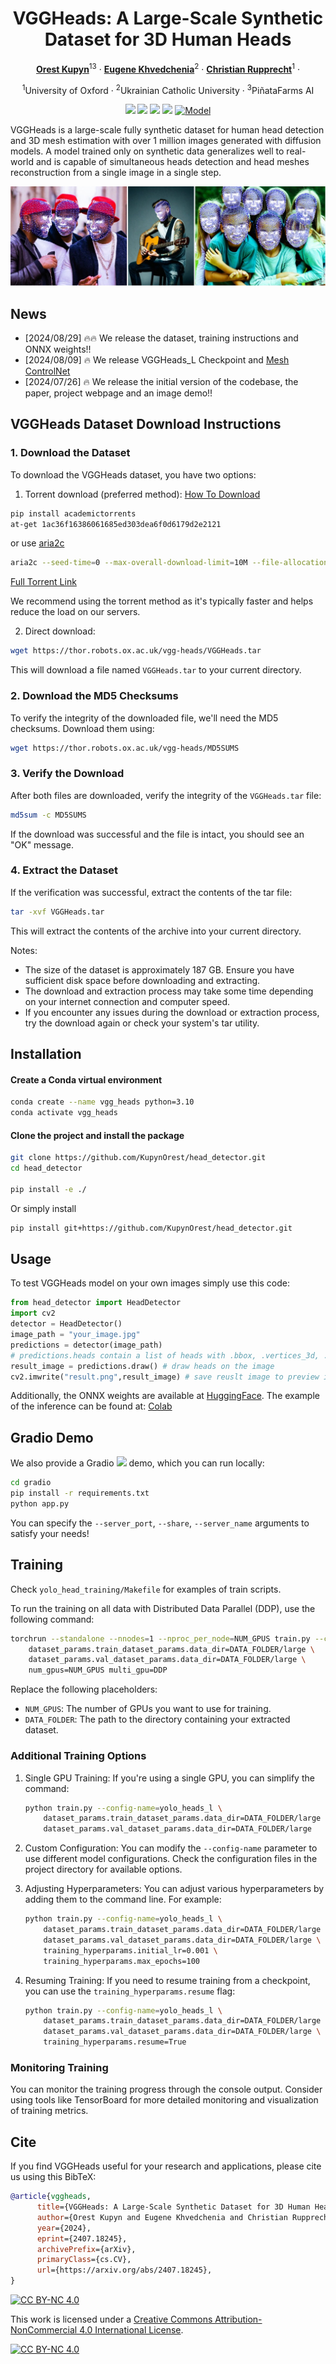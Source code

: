 <div align="center">

# VGGHeads: A Large-Scale Synthetic Dataset for 3D Human Heads

[**Orest Kupyn**](https://github.com/KupynOrest)<sup>13</sup> · [**Eugene Khvedchenia**](https://github.com/BloodAxe)<sup>2</sup> · [**Christian Rupprecht**](https://chrirupp.github.io/)<sup>1</sup> ·

<sup>1</sup>University of Oxford · <sup>2</sup>Ukrainian Catholic University · <sup>3</sup>PiñataFarms AI

<a href='https://www.robots.ox.ac.uk/~vgg/research/vgg-heads/'><img src='https://img.shields.io/badge/Project-Page-green'></a>
<a href='https://arxiv.org/abs/2407.18245'><img src='https://img.shields.io/badge/arXiv Paper-red'></a>
<a href='https://huggingface.co/spaces/okupyn/vgg_heads'><img src='https://img.shields.io/badge/%F0%9F%A4%97%20Hugging%20Face-Spaces-blue'></a>
<a href='https://huggingface.co/okupyn/head-mesh-controlnet-xl'><img src='https://img.shields.io/badge/%F0%9F%A4%97%20ControlNet%20XL-blue'></a>
[![Model](https://img.shields.io/badge/Model-Weights-blue)](https://huggingface.co/okupyn/vgg_heads)

</div>

VGGHeads is a large-scale fully synthetic dataset for human head detection and 3D mesh estimation with over 1 million images generated with diffusion models. A model trained only on synthetic data generalizes well to real-world and is capable of simultaneous heads detection and head meshes reconstruction from a single image in a single step.

![banner](./images/banner.jpg)

## News
- [2024/08/29] 🔥🔥 We release the dataset, training instructions and ONNX weights!!
- [2024/08/09] 🔥 We release VGGHeads_L Checkpoint and [Mesh ControlNet](https://huggingface.co/okupyn/head-mesh-controlnet-xl)
- [2024/07/26] 🔥 We release the initial version of the codebase, the paper, project webpage and an image demo!!

## VGGHeads Dataset Download Instructions

### 1. Download the Dataset

To download the VGGHeads dataset, you have two options:

1. Torrent download (preferred method):
 <a href='https://academictorrents.com/docs/downloading.html'>How To Download</a>
```bash
pip install academictorrents
at-get 1ac36f16386061685ed303dea6f0d6179d2e2121
```
or use  <a href='https://aria2.github.io/'>aria2c</a>

```bash
aria2c --seed-time=0 --max-overall-download-limit=10M --file-allocation=none https://academictorrents.com/download/1ac36f16386061685ed303dea6f0d6179d2e2121.torrent
```



<a href='https://academictorrents.com/download/1ac36f16386061685ed303dea6f0d6179d2e2121.torrent'>Full Torrent Link</a>

We recommend using the torrent method as it's typically faster and helps reduce the load on our servers.

2. Direct download:
   
```bash
wget https://thor.robots.ox.ac.uk/vgg-heads/VGGHeads.tar
```

This will download a file named `VGGHeads.tar` to your current directory.

### 2. Download the MD5 Checksums

To verify the integrity of the downloaded file, we'll need the MD5 checksums. Download them using:

```bash
wget https://thor.robots.ox.ac.uk/vgg-heads/MD5SUMS
```

### 3. Verify the Download

After both files are downloaded, verify the integrity of the `VGGHeads.tar` file:

```bash
md5sum -c MD5SUMS
```

If the download was successful and the file is intact, you should see an "OK" message.

### 4. Extract the Dataset

If the verification was successful, extract the contents of the tar file:

```bash
tar -xvf VGGHeads.tar
```

This will extract the contents of the archive into your current directory.

Notes:

- The size of the dataset is approximately 187 GB. Ensure you have sufficient disk space before downloading and extracting.
- The download and extraction process may take some time depending on your internet connection and computer speed.
- If you encounter any issues during the download or extraction process, try the download again or check your system's tar utility.

## Installation

#### Create a Conda virtual environment

```bash
conda create --name vgg_heads python=3.10
conda activate vgg_heads
```

#### Clone the project and install the package

```bash
git clone https://github.com/KupynOrest/head_detector.git
cd head_detector

pip install -e ./
```

Or simply install

```bash
pip install git+https://github.com/KupynOrest/head_detector.git
```

## Usage

To test VGGHeads model on your own images simply use this code:

```python
from head_detector import HeadDetector
import cv2
detector = HeadDetector()
image_path = "your_image.jpg"
predictions = detector(image_path)
# predictions.heads contain a list of heads with .bbox, .vertices_3d, .head_pose params
result_image = predictions.draw() # draw heads on the image
cv2.imwrite("result.png",result_image) # save reuslt image to preview it.
```

Additionally, the ONNX weights are available at <a href='https://huggingface.co/okupyn/vgg_heads/tree/main'>HuggingFace</a>. The example of the inference can be found at: <a href='https://colab.research.google.com/drive/1EJn9dPdlX2qIWrZok9LF185ZJwAGOr9Y'>Colab</a>

## Gradio Demo

We also provide a Gradio <a href='https://github.com/gradio-app/gradio'><img src='https://img.shields.io/github/stars/gradio-app/gradio'></a> demo, which you can run locally:

```bash
cd gradio
pip install -r requirements.txt
python app.py
```
You can specify the `--server_port`, `--share`, `--server_name` arguments to satisfy your needs!

## Training

Check `yolo_head_training/Makefile` for examples of train scripts.

To run the training on all data with Distributed Data Parallel (DDP), use the following command:

```bash
torchrun --standalone --nnodes=1 --nproc_per_node=NUM_GPUS train.py --config-name=yolo_heads_l \
    dataset_params.train_dataset_params.data_dir=DATA_FOLDER/large \
    dataset_params.val_dataset_params.data_dir=DATA_FOLDER/large \
    num_gpus=NUM_GPUS multi_gpu=DDP
```

Replace the following placeholders:
- `NUM_GPUS`: The number of GPUs you want to use for training.
- `DATA_FOLDER`: The path to the directory containing your extracted dataset.

### Additional Training Options

1. Single GPU Training:
   If you're using a single GPU, you can simplify the command:
   ```bash
   python train.py --config-name=yolo_heads_l \
       dataset_params.train_dataset_params.data_dir=DATA_FOLDER/large \
       dataset_params.val_dataset_params.data_dir=DATA_FOLDER/large
   ```

2. Custom Configuration:
   You can modify the `--config-name` parameter to use different model configurations. Check the configuration files in the project directory for available options.

3. Adjusting Hyperparameters:
   You can adjust various hyperparameters by adding them to the command line. For example:
   ```bash
   python train.py --config-name=yolo_heads_l \
       dataset_params.train_dataset_params.data_dir=DATA_FOLDER/large \
       dataset_params.val_dataset_params.data_dir=DATA_FOLDER/large \
       training_hyperparams.initial_lr=0.001 \
       training_hyperparams.max_epochs=100
   ```

4. Resuming Training:
   If you need to resume training from a checkpoint, you can use the `training_hyperparams.resume` flag:
   ```bash
   python train.py --config-name=yolo_heads_l \
       dataset_params.train_dataset_params.data_dir=DATA_FOLDER/large \
       dataset_params.val_dataset_params.data_dir=DATA_FOLDER/large \
       training_hyperparams.resume=True
   ```

### Monitoring Training

You can monitor the training progress through the console output. Consider using tools like TensorBoard for more detailed monitoring and visualization of training metrics.

## Cite

If you find VGGHeads useful for your research and applications, please cite us using this BibTeX:

```bibtex
@article{vggheads,
      title={VGGHeads: A Large-Scale Synthetic Dataset for 3D Human Heads},
      author={Orest Kupyn and Eugene Khvedchenia and Christian Rupprecht},
      year={2024},
      eprint={2407.18245},
      archivePrefix={arXiv},
      primaryClass={cs.CV},
      url={https://arxiv.org/abs/2407.18245},
}
```

 [![CC BY-NC 4.0][cc-by-nc-shield]][cc-by-nc]

This work is licensed under a
[Creative Commons Attribution-NonCommercial 4.0 International License][cc-by-nc].

[![CC BY-NC 4.0][cc-by-nc-image]][cc-by-nc]

[cc-by-nc]: https://creativecommons.org/licenses/by-nc/4.0/
[cc-by-nc-image]: https://licensebuttons.net/l/by-nc/4.0/88x31.png
[cc-by-nc-shield]: https://img.shields.io/badge/License-CC%20BY--NC%204.0-lightgrey.svg
